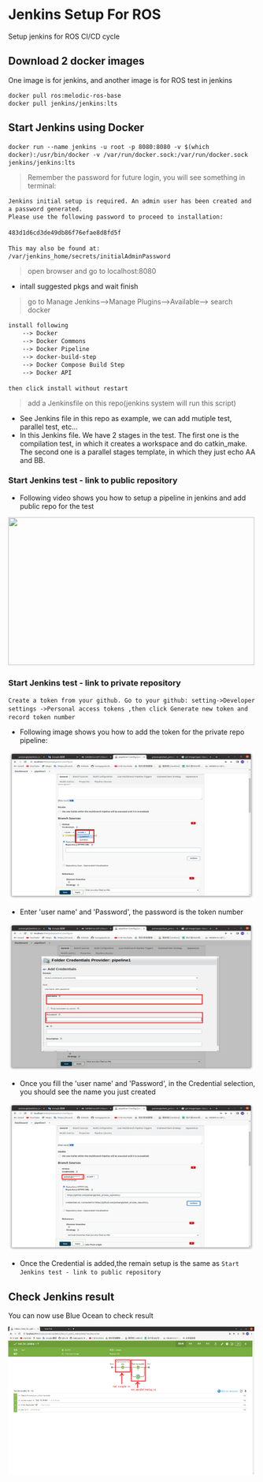 # Jenkins Setup For ROS
Setup jenkins for ROS CI/CD cycle

## Download 2 docker images

One image is for jenkins, and another image is for ROS test in jenkins
```
docker pull ros:melodic-ros-base
docker pull jenkins/jenkins:lts
```

## Start Jenkins using Docker

```
docker run --name jenkins -u root -p 8080:8080 -v $(which docker):/usr/bin/docker -v /var/run/docker.sock:/var/run/docker.sock jenkins/jenkins:lts
```

> Remember the password for future login, you will see something in terminal:
```
Jenkins initial setup is required. An admin user has been created and a password generated.
Please use the following password to proceed to installation:

483d1d6cd3de49db86f76efae8d8fd5f

This may also be found at: /var/jenkins_home/secrets/initialAdminPassword
```

> open browser and go to localhost:8080
* intall suggested pkgs and wait finish


> go to Manage Jenkins-->Manage Plugins-->Available--> search docker
```
install following
    --> Docker
    --> Docker Commons
    --> Docker Pipeline
    --> docker-build-step 
    --> Docker Compose Build Step 
    --> Docker API 
    
then click install without restart
```
> add a Jenkinsfile on this repo(jenkins system will run this script)
* See Jenkins file in this repo as example, we can add mutiple test, parallel test, etc... 
* In this Jenkins file. We have 2 stages in the test. The first one is the compilation test, in which it creates a workspace and do catkin_make. The second one is a parallel stages template, in which they just echo AA and BB.

### Start Jenkins test - link to public repository
* Following video shows you how to setup a pipeline in jenkins and add public repo for the test
<img src="https://github.com/tsengapola/my_image_repo/blob/main/jenkins_ros/add_repo.gif" width="500" height="300"/>

### Start Jenkins test - link to private repository
`Create a token from your github. Go to your github: setting->Developer settings ->Personal access tokens ,then click Generate new token and record token number`
* Following image shows you how to add the token for the private repo pipeline:
<img src="https://github.com/pstsengb/Image_for_repository/blob/main/jenkin_use/Add.png" width="500" height="300"/>

*  Enter 'user name' and 'Password', the password is the token number
<img src="https://github.com/pstsengb/Image_for_repository/blob/main/jenkin_use/enteruserandpassword.png" width="500" height="300"/>

*  Once you fill the 'user name' and 'Password', in the Credential selection, you should see the name you just created
<img src="https://github.com/pstsengb/Image_for_repository/blob/main/jenkin_use/chosesetting.png" width="500" height="300"/>

* Once the Credential is added,the remain setup is the same as `Start Jenkins test - link to public repository`
> 
## Check Jenkins result
You can now use Blue Ocean to check result

<img src="https://github.com/pstsengb/Image_for_repository/blob/main/jenkin_use/result.png" width="500" height="300"/>  
